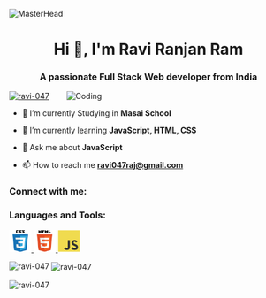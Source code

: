 ![MasterHead](http://propulsive.in/assets/img/service-icon/web.gif)

<h1 align="center">Hi 👋, I'm Ravi Ranjan Ram</h1>
<h3 align="center">A passionate Full Stack Web developer from India</h3>
<img align="right" alt="Coding" width="400" src="https://thumbs.dreamstime.com/b/web-development-coding-programming-internet-technology-business-concept-web-development-coding-programming-internet-technology-121903546.jpg">

<p align="left"> <a href="https://github.com/ryo-ma/github-profile-trophy"><img src="https://github-profile-trophy.vercel.app/?username=ravi-047" alt="ravi-047" /></a> </p>

- 🔭 I’m currently Studying in **Masai School**

- 🌱 I’m currently learning **JavaScript, HTML, CSS**

- 💬 Ask me about **JavaScript**

- 📫 How to reach me **ravi047raj@gmail.com**

<h3 align="left">Connect with me:</h3>
<p align="left">
</p>

<h3 align="left">Languages and Tools:</h3>
<p align="left"> <a href="https://www.w3schools.com/css/" target="_blank" rel="noreferrer"> <img src="https://raw.githubusercontent.com/devicons/devicon/master/icons/css3/css3-original-wordmark.svg" alt="css3" width="40" height="40"/> </a> <a href="https://www.w3.org/html/" target="_blank" rel="noreferrer"> <img src="https://raw.githubusercontent.com/devicons/devicon/master/icons/html5/html5-original-wordmark.svg" alt="html5" width="40" height="40"/> </a> <a href="https://developer.mozilla.org/en-US/docs/Web/JavaScript" target="_blank" rel="noreferrer"> <img src="https://raw.githubusercontent.com/devicons/devicon/master/icons/javascript/javascript-original.svg" alt="javascript" width="40" height="40"/> </a> </p>

<p><img align="left" src="https://github-readme-stats.vercel.app/api/top-langs?username=ravi-047&show_icons=true&locale=en&layout=compact" alt="ravi-047" /></p>

<p>&nbsp;<img align="center" src="https://github-readme-stats.vercel.app/api?username=ravi-047&show_icons=true&locale=en" alt="ravi-047" /></p>

<p><img align="center" src="https://github-readme-streak-stats.herokuapp.com/?user=ravi-047&" alt="ravi-047" /></p>
